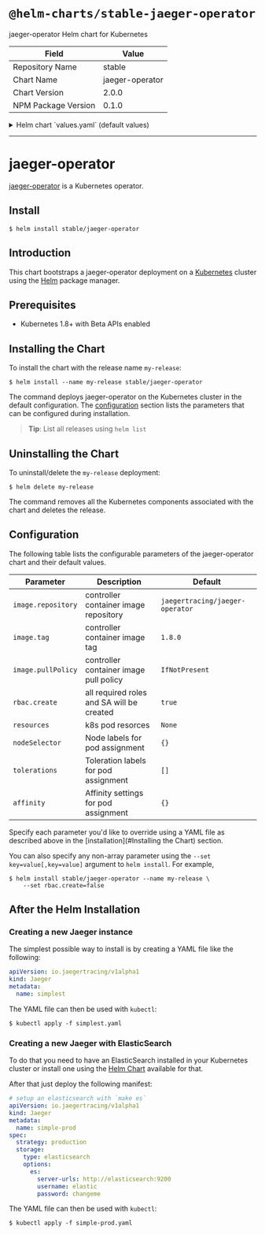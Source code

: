 # `@helm-charts/stable-jaeger-operator`

jaeger-operator Helm chart for Kubernetes

| Field               | Value           |
| ------------------- | --------------- |
| Repository Name     | stable          |
| Chart Name          | jaeger-operator |
| Chart Version       | 2.0.0           |
| NPM Package Version | 0.1.0           |

<details>

<summary>Helm chart `values.yaml` (default values)</summary>

```yaml
# Default values for jaeger-operator.
# This is a YAML-formatted file.
# Declare variables to be passed into your templates.
image:
  repository: jaegertracing/jaeger-operator
  tag: 1.8.0
  pullPolicy: IfNotPresent

rbac:
  # Specifies whether RBAC resources should be created
  create: true

serviceAccount:
  # Specifies whether a ServiceAccount should be created
  create: true
  # The name of the ServiceAccount to use.
  # If not set and create is true, a name is generated using the fullname template
  name:

resources:
  # limits:
  #  cpu: 100m
  #  memory: 128Mi
  # requests:
  #  cpu: 100m
  #  memory: 128Mi

nodeSelector: {}

tolerations: []

affinity: {}
```

</details>

---

# jaeger-operator

[jaeger-operator](https://github.com/jaegertracing/jaeger-operator) is a Kubernetes operator.

## Install

```console
$ helm install stable/jaeger-operator
```

## Introduction

This chart bootstraps a jaeger-operator deployment on a [Kubernetes](http://kubernetes.io) cluster using the [Helm](https://helm.sh) package manager.

## Prerequisites

- Kubernetes 1.8+ with Beta APIs enabled

## Installing the Chart

To install the chart with the release name `my-release`:

```console
$ helm install --name my-release stable/jaeger-operator
```

The command deploys jaeger-operator on the Kubernetes cluster in the default configuration. The [configuration](#configuration) section lists the parameters that can be configured during installation.

> **Tip**: List all releases using `helm list`

## Uninstalling the Chart

To uninstall/delete the `my-release` deployment:

```console
$ helm delete my-release
```

The command removes all the Kubernetes components associated with the chart and deletes the release.

## Configuration

The following table lists the configurable parameters of the jaeger-operator chart and their default values.

| Parameter          | Description                               | Default                         |
| ------------------ | ----------------------------------------- | ------------------------------- |
| `image.repository` | controller container image repository     | `jaegertracing/jaeger-operator` |
| `image.tag`        | controller container image tag            | `1.8.0`                         |
| `image.pullPolicy` | controller container image pull policy    | `IfNotPresent`                  |
| `rbac.create`      | all required roles and SA will be created | `true`                          |
| `resources`        | k8s pod resorces                          | `None`                          |
| `nodeSelector`     | Node labels for pod assignment            | `{}`                            |
| `tolerations`      | Toleration labels for pod assignment      | `[]`                            |
| `affinity`         | Affinity settings for pod assignment      | `{}`                            |

Specify each parameter you'd like to override using a YAML file as described above in the [installation](#Installing the Chart) section.

You can also specify any non-array parameter using the `--set key=value[,key=value]` argument to `helm install`. For example,

```console
$ helm install stable/jaeger-operator --name my-release \
    --set rbac.create=false
```

## After the Helm Installation

### Creating a new Jaeger instance

The simplest possible way to install is by creating a YAML file like the following:

```YAML
apiVersion: io.jaegertracing/v1alpha1
kind: Jaeger
metadata:
  name: simplest
```

The YAML file can then be used with `kubectl`:

```console
$ kubectl apply -f simplest.yaml
```

### Creating a new Jaeger with ElasticSearch

To do that you need to have an ElasticSearch installed in your Kubernetes cluster or install one using the [Helm Chart](https://github.com/helm/charts/tree/master/incubator/elasticsearch) available for that.

After that just deploy the following manifest:

```YAML
# setup an elasticsearch with `make es`
apiVersion: io.jaegertracing/v1alpha1
kind: Jaeger
metadata:
  name: simple-prod
spec:
  strategy: production
  storage:
    type: elasticsearch
    options:
      es:
        server-urls: http://elasticsearch:9200
        username: elastic
        password: changeme
```

The YAML file can then be used with `kubectl`:

```console
$ kubectl apply -f simple-prod.yaml
```
